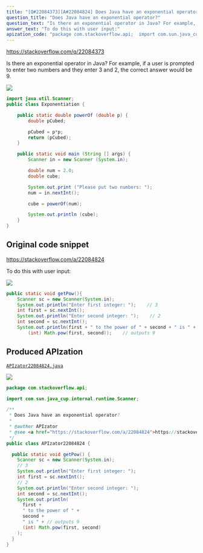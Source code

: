 ```yaml
---
title: "[Q#22084373][A#22084824] Does Java have an exponential operator?"
question_title: "Does Java have an exponential operator?"
question_text: "Is there an exponential operator in Java? For example, if a user is prompted to enter two numbers and they enter 3 and 2, the correct answer would be 9."
answer_text: "To do this with user input:"
apization_code: "package com.stackoverflow.api;  import com.sun.java_cup.internal.runtime.Scanner;  /**  * Does Java have an exponential operator?  *  * @author APIzator  * @see <a href=\"https://stackoverflow.com/a/22084824\">https://stackoverflow.com/a/22084824</a>  */ public class APIzator22084824 {    public static void getPow() {     Scanner sc = new Scanner(System.in);     // 3     System.out.println(\"Enter first integer: \");     int first = sc.nextInt();     // 2     System.out.println(\"Enter second integer: \");     int second = sc.nextInt();     System.out.println(       first +       \" to the power of \" +       second +       \" is \" + // outputs 9       (int) Math.pow(first, second)     );   } }"
---
```


https://stackoverflow.com/q/22084373

Is there an exponential operator in Java?
For example, if a user is prompted to enter two numbers and they enter 3 and 2, the correct answer would be 9.


<div class="code-logo"><img src="/stackoverflow.png" /></div>

```java
import java.util.Scanner;
public class Exponentiation {

    public static double powerOf (double p) {
        double pCubed;

        pCubed = p*p;
        return (pCubed);
    }

    public static void main (String [] args) {
        Scanner in = new Scanner (System.in);

        double num = 2.0;
        double cube;    

        System.out.print ("Please put two numbers: ");
        num = in.nextInt();

        cube = powerOf(num);

        System.out.println (cube);
    }
}
```


## Original code snippet

https://stackoverflow.com/a/22084824

To do this with user input:

<div class="code-logo"><img src="/stackoverflow.png" /></div>

```java
public static void getPow(){
    Scanner sc = new Scanner(System.in);
    System.out.println("Enter first integer: ");    // 3
    int first = sc.nextInt();
    System.out.println("Enter second integer: ");    // 2
    int second = sc.nextInt();
    System.out.println(first + " to the power of " + second + " is " + 
        (int) Math.pow(first, second));    // outputs 9
```

## Produced APIzation

[`APIzator22084824.java`](https://github.com/pasqualesalza/apization-temp-data/raw/master/search/APIzator22084824.java)

<div class="code-logo"><img src="/apizator.png" /></div>

```java
package com.stackoverflow.api;

import com.sun.java_cup.internal.runtime.Scanner;

/**
 * Does Java have an exponential operator?
 *
 * @author APIzator
 * @see <a href="https://stackoverflow.com/a/22084824">https://stackoverflow.com/a/22084824</a>
 */
public class APIzator22084824 {

  public static void getPow() {
    Scanner sc = new Scanner(System.in);
    // 3
    System.out.println("Enter first integer: ");
    int first = sc.nextInt();
    // 2
    System.out.println("Enter second integer: ");
    int second = sc.nextInt();
    System.out.println(
      first +
      " to the power of " +
      second +
      " is " + // outputs 9
      (int) Math.pow(first, second)
    );
  }
}

```
